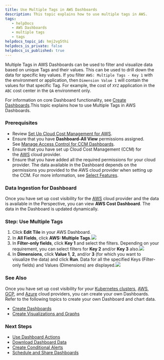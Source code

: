 ```yaml
---
title: Use Multiple Tags in AWS Dashboards
description: This topic explains how to use multiple tags in AWS.
tags: 
   - helpDocs
   - AWS Dashboards
   - multiple tags
   - tags
helpdocs_topic_id: hmj2vg5thi
helpdocs_is_private: false
helpdocs_is_published: true
---
```


Multiple Tags in AWS Dashboards can be used to filter and visualize data based on unique Tags and their values. This can be used to drill down the data for specific key values. If you filter `AWS: Multiple Tags - Key 1` with the environment or application, then `Dimension Value 1` will contain the values for that specific Tag. For example, the cost of `XYZ` application in the `ABC` cost center in the `QA` environment only.

For information on core Dashboard functionality, see [Create Dashboards](https://docs.harness.io/article/ardf4nbvcy-create-dashboards).This topic explains how to use Multiple Tags in AWS Dashboards.

### Prerequisites

* Review [Set Up Cloud Cost Management for AWS](../set-up-cloud-cost-management/set-up-cost-visibility-for-aws.md).
* Ensure that you have **Dashboard-All View** permissions assigned. See [Manage Access Control for CCM Dashboards](manage-access-control-for-ccm-dashboards.md).
* Ensure that you have set up Cloud Cost Management (CCM) for the [AWS](../set-up-cloud-cost-management/set-up-cost-visibility-for-aws.md) cloud provider.
* Ensure that you have added all the required permissions for your cloud provider. The data available in the Dashboard depends on the permissions you provided to the AWS cloud provider when setting up the CCM. For more information, see [Select Features](../set-up-cloud-cost-management/set-up-cost-visibility-for-aws.md).

### Data Ingestion for Dashboard

Once you have set up cost visibility for the [AWS](../set-up-cloud-cost-management/set-up-cost-visibility-for-aws.md) cloud provider and the data is available in the Perspective, you can view **AWS Cost Dashboard**. The data in the Dashboard is updated dynamically.

### Step: Use Multiple Tags

1. Click **Edit Tile** in your AWS Dashboard.
2. In **All Fields**, click **AWS: Multiple Tags**.![](https://files.helpdocs.io/i5nl071jo5/articles/hmj2vg5thi/1651049378005/screenshot-2022-04-27-at-2-19-10-pm.png)
3. In **Filter-only fields**, click **Key 1** and select the filters. Depending on your requirement, you can select filters for **Key 2** and/or **Key 3** also.![](https://files.helpdocs.io/i5nl071jo5/articles/hmj2vg5thi/1651050698470/screenshot-2022-04-27-at-2-41-15-pm.png)
4. In **Dimensions**, click **Value 1**, **2**, and/or **3** (for which you want to visualize the data) and click **Run**. Data for all the specified Keys (Filter-only fields) and Values (Dimensions) are displayed.![](https://files.helpdocs.io/i5nl071jo5/articles/hmj2vg5thi/1651051949678/screenshot-2022-04-27-at-3-02-07-pm.png)

### See Also

Once you have set up cost visibility for your [Kubernetes clusters](../set-up-cloud-cost-management/set-up-cost-visibility-for-kubernetes.md), [AWS](../set-up-cloud-cost-management/set-up-cost-visibility-for-aws.md), [GCP](../set-up-cloud-cost-management/set-up-cost-visibility-for-gcp.md), and [Azure](../set-up-cloud-cost-management/set-up-cost-visibility-for-azure.md) cloud providers, you can create your own Dashboards. Refer to the following topics to create your own Dashboard and chart data.

* [Create Dashboards](https://docs.harness.io/article/ardf4nbvcy-create-dashboards)
* [Create Visualizations and Graphs](https://docs.harness.io/article/n2jqctdt7c-create-visualizations-and-graphs)

### Next Steps

* [Use Dashboard Actions](https://ngdocs.harness.io/article/y1oh7mkwmh-use-dashboard-actions)
* [Download Dashboard Data](https://ngdocs.harness.io/article/op59lb1pxv-download-dashboard-data)
* [Create Conditional Alerts](https://docs.harness.io/article/ro0i58mvby-create-conditional-alerts)
* [Schedule and Share Dashboards](https://docs.harness.io/article/35gfke0rl8-share-dashboards)

